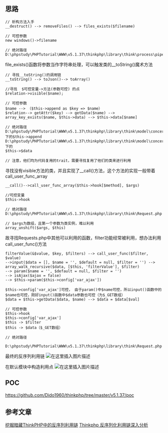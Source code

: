 ## 思路
```
// 析构方法入手
__destruct() --> removeFiles() --> files_exists($filename)

// 可控参数
new windows()->filename

// 绝对路径
D:\phpstudy\PHPTutorial\WWW\v5.1.37\thinkphp\library\think\process\pipes\Windows.php
```

file_exists()函数将参数当作字符串处理，可以触发类的__toString()魔术方法
```
// 寻找__toString()的调用链
__toString() --> toJson()--> toArray()

//寻找  $可控变量->方法(参数可控) 的点
$relation->visible($name);
 
// 可控参数
$name --> （$this->append as $key => $name）
$relation--> getAttr($key) --> getData($name) --> array_key_exists($name, $this->data) --> $this->data[$name]
 
// 绝对路径
D:\phpstudy\PHPTutorial\WWW\v5.1.37\thinkphp\library\think\model\concern\Conversion.php
下的$this->append 
D:\phpstudy\PHPTutorial\WWW\v5.1.37\thinkphp\library\think\model\concern\Attribute.php
下的
$this->$data

// 注意，他们均为代码复用的trait，需要寻找复用了他们的类来进行利用
```

寻找没有visible方法的类，并且实现了__call()方法，这个方法的实现一般带着call_user_func_array

```
__call()-->call_user_func_array($this->hook[$method], $args)
 
//可控变量
$this->hook

// 绝对路径
D:\phpstudy\PHPTutorial\WWW\v5.1.37\thinkphp\library\think\Request.php

// $args为数组，且第一个参数为类实例，难以利用
array_unshift($args, $this)
```

故寻找Requests.php中其他可以利用的函数，filter功能经常被利用，想办法利用call_user_func()方法

```
filterValue(&$value, $key, $filters) --> call_user_func($filter, $value)
-->input($data = [], $name = '', $default = null, $filter = '') --> array_walk_recursive($data, [$this, 'filterValue'], $filter)  
--> param($name = '', $default = null, $filter = '') 
--> isAjax($ajax = false) 
--> $this->param($this->config['var_ajax'])
 
$this->config['var_ajax']可控， 由于param()中$name可控，所以input()函数中的$name也可控，刚好input()函数中$data参数也可控（为$_GET数组）
$data = $this->getData($data, $name) --> $data = $data[$val]
 
// 可控参数
$this->hook
$this->config['var_ajax']
$this -> $filter
$this -> $data（$_GET数组）
 
// 绝对路径
 D:\phpstudy\PHPTutorial\WWW\v5.1.37\thinkphp\library\think\Request.php
```

最终的反序列利用链
![在这里插入图片描述](https://img-blog.csdnimg.cn/2019092514002435.png?x-oss-process=image/watermark,type_ZmFuZ3poZW5naGVpdGk,shadow_10,text_aHR0cHM6Ly9ibG9nLmNzZG4ubmV0L3FxXzQxODA5ODk2,size_16,color_FFFFFF,t_70)

在默认模块中构造利用点
![在这里插入图片描述](https://img-blog.csdnimg.cn/20190925143232558.png?x-oss-process=image/watermark,type_ZmFuZ3poZW5naGVpdGk,shadow_10,text_aHR0cHM6Ly9ibG9nLmNzZG4ubmV0L3FxXzQxODA5ODk2,size_16,color_FFFFFF,t_70)

## POC
https://github.com/Dido1960/thinkphp/tree/master/v5.1.37/poc

## 参考文章
[挖掘暗藏ThinkPHP中的反序列利用链](https://blog.riskivy.com/%E6%8C%96%E6%8E%98%E6%9A%97%E8%97%8Fthinkphp%E4%B8%AD%E7%9A%84%E5%8F%8D%E5%BA%8F%E5%88%97%E5%88%A9%E7%94%A8%E9%93%BE/)
[Thinkphp 反序列化利用链深入分析](https://paper.seebug.org/1040/)
